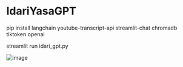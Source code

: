 # IdariYasaGPT
pip install langchain youtube-transcript-api streamlit-chat chromadb tiktoken openai

streamlit run idari_gpt.py

![image](https://github.com/Vinexy/IdariYasaGPT/assets/85889196/5c26ee6f-d38c-4dd0-981d-c77a26555bd9)
